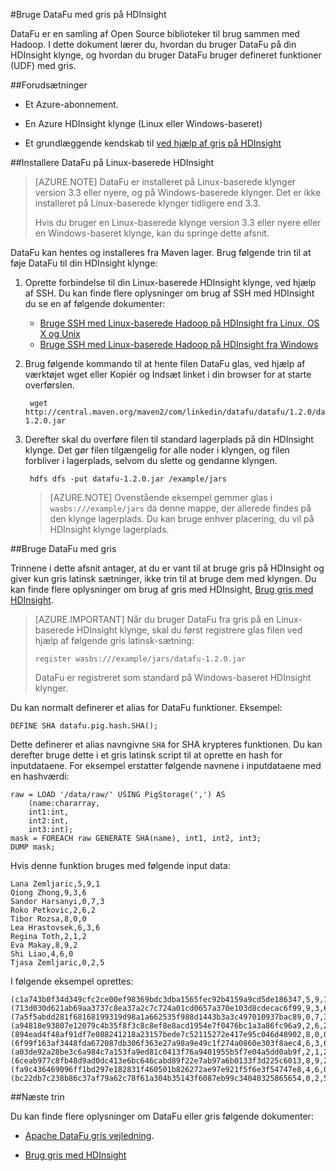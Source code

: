 <properties
pageTitle="Bruge DataFu med gris på HDInsight"
description="DataFu er en samling af biblioteker til brug sammen med Hadoop. Få mere at vide, hvordan du kan bruge DataFu med gris på din HDInsight klynge."
services="hdinsight"
documentationCenter=""
authors="Blackmist"
manager="jhubbard"
editor="cgronlun"/>

<tags
ms.service="hdinsight"
ms.devlang="na"
ms.topic="article"
ms.tgt_pltfrm="na"
ms.workload="big-data"
ms.date="08/23/2016"
ms.author="larryfr"/>

#<a name="use-datafu-with-pig-on-hdinsight"></a>Bruge DataFu med gris på HDInsight

DataFu er en samling af Open Source biblioteker til brug sammen med Hadoop. I dette dokument lærer du, hvordan du bruger DataFu på din HDInsight klynge, og hvordan du bruger DataFu bruger defineret funktioner (UDF) med gris.

##<a name="prerequisites"></a>Forudsætninger

* Et Azure-abonnement.

* En Azure HDInsight klynge (Linux eller Windows-baseret)

* Et grundlæggende kendskab til [ved hjælp af gris på HDInsight](hdinsight-use-pig.md)

##<a name="install-datafu-on-linux-based-hdinsight"></a>Installere DataFu på Linux-baserede HDInsight

> [AZURE.NOTE] DataFu er installeret på Linux-baserede klynger version 3.3 eller nyere, og på Windows-baserede klynger. Det er ikke installeret på Linux-baserede klynger tidligere end 3.3.
>
> Hvis du bruger en Linux-baserede klynge version 3.3 eller nyere eller en Windows-baseret klynge, kan du springe dette afsnit.

DataFu kan hentes og installeres fra Maven lager. Brug følgende trin til at føje DataFu til din HDInsight klynge:

1. Oprette forbindelse til din Linux-baserede HDInsight klynge, ved hjælp af SSH. Du kan finde flere oplysninger om brug af SSH med HDInsight du se en af følgende dokumenter:

    * [Bruge SSH med Linux-baserede Hadoop på HDInsight fra Linux, OS X og Unix](hdinsight-hadoop-linux-use-ssh-unix.md)
    * [Bruge SSH med Linux-baserede Hadoop på HDInsight fra Windows](hdinsight-hadoop-linux-use-ssh-unix.md)
    
2. Brug følgende kommando til at hente filen DataFu glas, ved hjælp af værktøjet wget eller Kopiér og Indsæt linket i din browser for at starte overførslen.

        wget http://central.maven.org/maven2/com/linkedin/datafu/datafu/1.2.0/datafu-1.2.0.jar

3. Derefter skal du overføre filen til standard lagerplads på din HDInsight klynge. Det gør filen tilgængelig for alle noder i klyngen, og filen forbliver i lagerplads, selvom du slette og gendanne klyngen.

        hdfs dfs -put datafu-1.2.0.jar /example/jars
    
    > [AZURE.NOTE] Ovenstående eksempel gemmer glas i `wasbs:///example/jars` da denne mappe, der allerede findes på den klynge lagerplads. Du kan bruge enhver placering, du vil på HDInsight klynge lagerplads.

##<a name="use-datafu-with-pig"></a>Bruge DataFu med gris

Trinnene i dette afsnit antager, at du er vant til at bruge gris på HDInsight og giver kun gris latinsk sætninger, ikke trin til at bruge dem med klyngen. Du kan finde flere oplysninger om brug af gris med HDInsight, [Brug gris med HDInsight](hdinsight-use-pig.md).

> [AZURE.IMPORTANT] Når du bruger DataFu fra gris på en Linux-baserede HDInsight klynge, skal du først registrere glas filen ved hjælp af følgende gris latinsk-sætning:
>
> ```register wasbs:///example/jars/datafu-1.2.0.jar```
>
> DataFu er registreret som standard på Windows-baseret HDInsight klynger.

Du kan normalt definerer et alias for DataFu funktioner. Eksempel:

    DEFINE SHA datafu.pig.hash.SHA();
    
Dette definerer et alias navngivne `SHA` for SHA krypteres funktionen. Du kan derefter bruge dette i et gris latinsk script til at oprette en hash for inputdataene. For eksempel erstatter følgende navnene i inputdataene med en hashværdi:

    raw = LOAD '/data/raw/' USING PigStorage(',') AS  
        (name:chararray, 
        int1:int, 
        int2:int,
        int3:int); 
    mask = FOREACH raw GENERATE SHA(name), int1, int2, int3; 
    DUMP mask;

Hvis denne funktion bruges med følgende input data:

    Lana Zemljaric,5,9,1
    Qiong Zhong,9,3,6
    Sandor Harsanyi,0,7,3
    Roko Petkovic,2,6,2
    Tibor Rozsa,8,0,0
    Lea Hrastovsek,6,3,6
    Regina Toth,2,1,2
    Eva Makay,8,9,2
    Shi Liao,4,6,0
    Tjasa Zemljaric,0,2,5
    
I følgende eksempel oprettes:

    (c1a743b0f34d349cfc2ce00ef98369bdc3dba1565fec92b4159a9cd5de186347,5,9,1)
    (713d030d621ab69aa3737c8ea37a2c7c724a01cd0657a370e103d8cdecac6f99,9,3,6)
    (7a5f5abdd281f68168199319d98a1a662535f988d1443b3a3c497010937bac89,0,7,3)
    (a94818e93807e12079c4b35f8f3c8c8ef8e8acd1954e7f0476bc1a3a86fc96a9,2,6,2)
    (894ead4f48af91df7e088241218a23157bede7c52115272e417e95c046d48902,8,0,0)
    (6f99f163af3448fda672087db306f363e27a98a9e49c1f274a0860e303f8aec4,6,3,6)
    (a03de92a28be3c6a984c7a153fa9ed81c0413f76a9401955b5f7e04a5dd0ab9f,2,1,2)
    (6ceab977c8fb48d9ad0dc413e6bc646cabd89f22e7ab97a6b0133f3d225c6013,8,9,2)
    (fa9c436469096ff1bd297e182831f460501b826272ae97e921f5f6e3f54747e8,4,6,0)
    (bc22db7c238b86c37af79a62c78f61a304b35143f6087eb99c34040325865654,0,2,5)

##<a name="next-steps"></a>Næste trin

Du kan finde flere oplysninger om DataFu eller gris følgende dokumenter:

* [Apache DataFu gris vejledning](http://datafu.incubator.apache.org/docs/datafu/guide.html).

* [Brug gris med HDInsight](hdinsight-use-pig.md)
